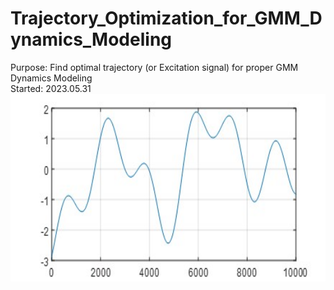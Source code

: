 # Trajectory_Optimization_for_GMM_Dynamics_Modeling
Purpose: Find optimal trajectory \(or Excitation signal\) for proper GMM Dynamics Modeling <br>
Started: 2023.05.31 <br>
<img src="./img/Fig_Opt_Traj_01.jpg" width="700px" height="300px" title="Result"/>
